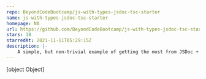 ```yaml
---
repo: BeyondCodeBootcamp/js-with-types-jsdoc-tsc-starter
name: js-with-types-jsdoc-tsc-starter
homepage: NA
url: https://github.com/BeyondCodeBootcamp/js-with-types-jsdoc-tsc-starter
stars: 18
starredAt: 2021-11-11T05:29:15Z
description: |-
    A simple, but non-trivial example of getting the most from JSDoc + tsserver (Type Linting without TypeScript)
---
```


[object Object]
